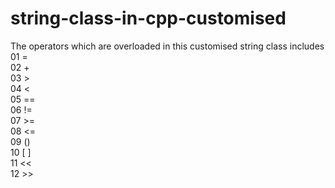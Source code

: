 # string-class-in-cpp-customised
The operators which are overloaded in this customised string class includes                                                                       
01 =                                                                                                                                                     
02 +                                                                                                                                                 
03 >                                                                                                                                                
04 <                                                                                                                                                      
05 ==                                                                                                                                                     
06 !=                                                                                                                                                               
07 >=                                                                                                                                                               
08 <=                                                                                                                                                                     
09 ()                                                                                                                                                               
10 [ ]                                                                                                                                                    
11 <<                                                                                                                                                             
12 >>                                                                                                                                                                   
